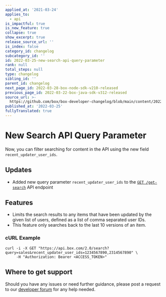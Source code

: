 ```yaml
---
applied_at: '2021-03-24'
applies_to:
  - api
is_impactful: true
is_new_feature: true
collapse: true
show_excerpt: true
release_source_url: ''
is_index: false
category_id: changelog
subcategory_id: ''
id: 2022-03-25-new-search-api-query-parameter
rank: null
total_steps: null
type: changelog
sibling_id: ''
parent_id: changelog
next_page_id: 2022-03-28-box-node-sdk-v210-released
previous_page_id: 2022-03-22-box-java-sdk-v312-released
source_url: >-
  https://github.com/box/box-developer-changelog/blob/main/content/2022/03-25-new-search-api-query-parameter.md
published_at: '2022-03-25'
fullyTranslated: true
---
```

# New Search API Query Parameter

Now, you can filter searching for content in the API using the new field `recent_updater_user_ids`.

<!-- more -->

## Updates

* Added new query parameter `recent_updater_user_ids` to the [`GET /get-search`][2] API endpoint

## Features

* Limits the search results to any items that have been updated by the given list of users, defined as a list of comma separated user IDs.
* This feature only searches back to the last 10 versions of an item.

### cURL Example

```curl
curl -i -X GET "https://api.box.com/2.0/search?query=sales&recent_updater_user_ids=1234567890,2314567890" \
     -H "Authorization: Bearer <ACCESS_TOKEN>"
```

## Where to get support

Should you have any issues or need further guidance, please post a request to
our [developer forum][1] for any help needed.

[1]: https://support.box.com/hc/en-us/community/topics/360001932973-Platform-and-Developer-Forum

[2]: e://get-search/#param-recent_updater_user_ids
